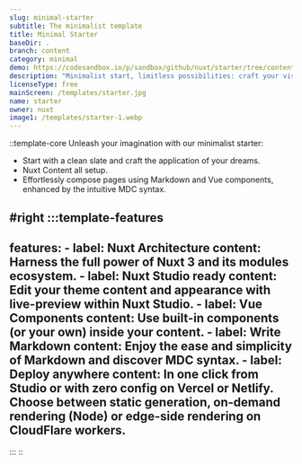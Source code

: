 ```yaml
---
slug: minimal-starter
subtitle: The minimalist template
title: Minimal Starter
baseDir: .
branch: content
category: minimal
demo: https://codesandbox.io/p/sandbox/github/nuxt/starter/tree/content
description: "Minimalist start, limitless possibilities: craft your vision!"
licenseType: free
mainScreen: /templates/starter.jpg
name: starter
owner: nuxt
image1: /templates/starter-1.webp
---
```


::template-core
Unleash your imagination with our minimalist starter:

- Start with a clean slate and craft the application of your dreams.
- Nuxt Content all setup.
- Effortlessly compose pages using Markdown and Vue components, enhanced by the intuitive MDC syntax.

#right
  :::template-features
  ---
  features:
    - label: Nuxt Architecture
      content: Harness the full power of Nuxt 3 and its modules ecosystem.
    - label: Nuxt Studio ready
      content: Edit your theme content and appearance with live-preview within Nuxt
        Studio.
    - label: Vue Components
      content: Use built-in components (or your own) inside your content.
    - label: Write Markdown
      content: Enjoy the ease and simplicity of Markdown and discover MDC syntax.
    - label: Deploy anywhere
      content: In one click from Studio or with zero config on Vercel or Netlify.
        Choose between static generation, on-demand rendering (Node) or edge-side
        rendering on CloudFlare workers.
  ---
  :::
::
